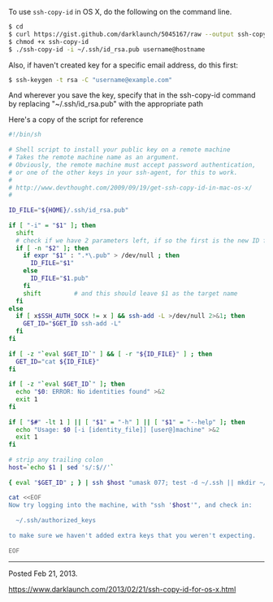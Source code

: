 To use `ssh-copy-id` in OS X, do the following on the command line.

```sh
$ cd
$ curl https://gist.github.com/darklaunch/5045167/raw --output ssh-copy-id
$ chmod +x ssh-copy-id
$ ./ssh-copy-id -i ~/.ssh/id_rsa.pub username@hostname
```

Also, if haven't created key for a specific email address, do this first:

```sh
$ ssh-keygen -t rsa -C "username@example.com"
```

And wherever you save the key, specify that in the ssh-copy-id command
by replacing "~/.ssh/id_rsa.pub" with the appropriate path

Here's a copy of the script for reference

```sh
#!/bin/sh
 
# Shell script to install your public key on a remote machine
# Takes the remote machine name as an argument.
# Obviously, the remote machine must accept password authentication,
# or one of the other keys in your ssh-agent, for this to work.
#
# http://www.devthought.com/2009/09/19/get-ssh-copy-id-in-mac-os-x/
#
 
ID_FILE="${HOME}/.ssh/id_rsa.pub"
 
if [ "-i" = "$1" ]; then
  shift
  # check if we have 2 parameters left, if so the first is the new ID file
  if [ -n "$2" ]; then
    if expr "$1" : ".*\.pub" > /dev/null ; then
      ID_FILE="$1"
    else
      ID_FILE="$1.pub"
    fi
    shift         # and this should leave $1 as the target name
  fi
else
  if [ x$SSH_AUTH_SOCK != x ] && ssh-add -L >/dev/null 2>&1; then
    GET_ID="$GET_ID ssh-add -L"
  fi
fi
 
if [ -z "`eval $GET_ID`" ] && [ -r "${ID_FILE}" ] ; then
  GET_ID="cat ${ID_FILE}"
fi
 
if [ -z "`eval $GET_ID`" ]; then
  echo "$0: ERROR: No identities found" >&2
  exit 1
fi
 
if [ "$#" -lt 1 ] || [ "$1" = "-h" ] || [ "$1" = "--help" ]; then
  echo "Usage: $0 [-i [identity_file]] [user@]machine" >&2
  exit 1
fi
 
# strip any trailing colon
host=`echo $1 | sed 's/:$//'`
 
{ eval "$GET_ID" ; } | ssh $host "umask 077; test -d ~/.ssh || mkdir ~/.ssh ; cat >> ~/.ssh/authorized_keys" || exit 1
 
cat <<EOF
Now try logging into the machine, with "ssh '$host'", and check in:
 
  ~/.ssh/authorized_keys
 
to make sure we haven't added extra keys that you weren't expecting.
 
EOF
```

---

Posted Feb 21, 2013.

https://www.darklaunch.com/2013/02/21/ssh-copy-id-for-os-x.html